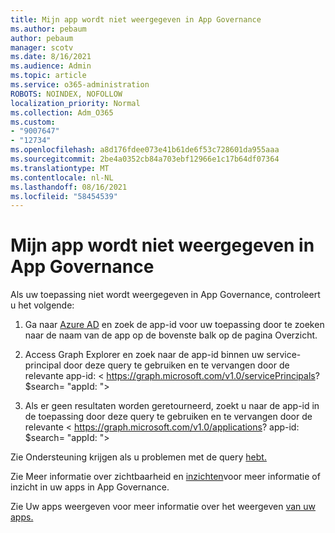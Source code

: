 ```yaml
---
title: Mijn app wordt niet weergegeven in App Governance
ms.author: pebaum
author: pebaum
manager: scotv
ms.date: 8/16/2021
ms.audience: Admin
ms.topic: article
ms.service: o365-administration
ROBOTS: NOINDEX, NOFOLLOW
localization_priority: Normal
ms.collection: Adm_O365
ms.custom:
- "9007647"
- "12734"
ms.openlocfilehash: a8d176fdee073e41b61de6f53c728601da955aaa
ms.sourcegitcommit: 2be4a0352cb84a703ebf12966e1c17b64df07364
ms.translationtype: MT
ms.contentlocale: nl-NL
ms.lasthandoff: 08/16/2021
ms.locfileid: "58454539"
---
```

# <a name="my-app-isnt-showing-up-in-app-governance"></a>Mijn app wordt niet weergegeven in App Governance

Als uw toepassing niet wordt weergegeven in App Governance, controleert u het volgende:

1. Ga naar [Azure AD](https://aad.portal.azure.com/) en zoek de app-id voor uw toepassing door te zoeken naar de naam van de app op de bovenste balk op de pagina Overzicht.

1. Access Graph Explorer en zoek naar de app-id binnen uw service-principal door deze query te gebruiken en te vervangen door de relevante <appId> app-id: < https://graph.microsoft.com/v1.0/servicePrincipals? $search= "appId: <appId> ">

1. Als er geen resultaten worden geretourneerd, zoekt u naar de app-id in de toepassing door deze query te gebruiken en te vervangen door de relevante <appId> < https://graph.microsoft.com/v1.0/applications? app-id: $search= "appId: <appId> ">

Zie Ondersteuning krijgen als u problemen met de query [hebt.](https://docs.microsoft.com/microsoft-365/business-video/get-help-support) 

Zie Meer informatie over zichtbaarheid en [inzichten](https://docs.microsoft.com/microsoft-365/compliance/app-governance-visibility-insights-overview)voor meer informatie of inzicht in uw apps in App Governance.

Zie Uw apps weergeven voor meer informatie over het weergeven [van uw apps.](https://docs.microsoft.com/microsoft-365/compliance/app-governance-visibility-insights-view-apps)
